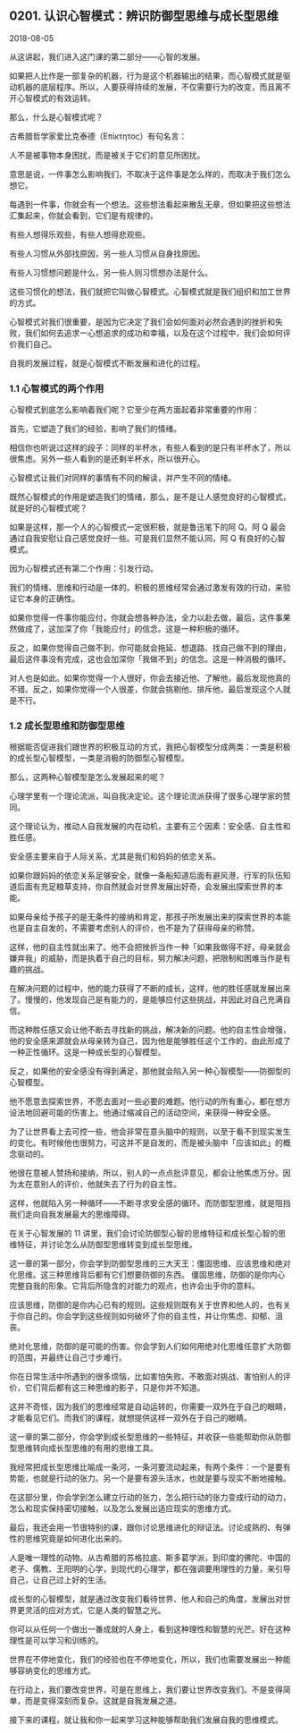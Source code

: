 ## 0201. 认识心智模式：辨识防御型思维与成长型思维

2018-08-05

从这讲起，我们进入这门课的第二部分——心智的发展。

如果把人比作是一部复杂的机器，行为是这个机器输出的结果，而心智模式就是驱动机器的底层程序。所以，人要获得持续的发展，不仅需要行为的改变，而且离不开心智模式的有效运转。

那么，什么是心智模式呢？

古希腊哲学家爱比克泰德（Επίκτητος）有句名言：

人不是被事物本身困扰，而是被关于它们的意见所困扰。

意思是说，一件事怎么影响我们，不取决于这件事是怎么样的，而取决于我们怎么想它。

每遇到一件事，你就会有一个想法。这些想法看起来散乱无章，但如果把这些想法汇集起来，你就会看到，它们是有规律的。

有些人想得乐观些，有些人想得悲观些。

有些人习惯从外部找原因，另一些人习惯从自身找原因。

有些人习惯想问题是什么，另一些人则习惯想办法是什么。

这些习惯化的想法，我们就把它叫做心智模式。心智模式就是我们组织和加工世界的方式。

心智模式对我们很重要，是因为它决定了我们会如何面对必然会遇到的挫折和失败，我们如何去追求一心想追求的成功和幸福，以及在这个过程中，我们会如何评价我们自己。

自我的发展过程，就是心智模式不断发展和进化的过程。

### 1.1 心智模式的两个作用

心智模式到底怎么影响着我们呢？它至少在两方面起着非常重要的作用：

首先，它塑造了我们的经验，影响了我们的情绪。

相信你也听说过这样的段子：同样的半杯水，有些人看到的是只有半杯水了，所以很焦虑。另外一些人看到的是还剩半杯水，所以很开心。

心智模式让我们对同样的事情有不同的解读，并产生不同的情绪。

既然心智模式的作用是塑造我们的情绪，那么，是不是让人感觉良好的心智模式，就是好的心智模式呢？

如果是这样，那一个人的心智模式一定很积极，就是鲁迅笔下的阿 Q。阿 Q 最会通过自我安慰让自己感觉良好一些。可是我们显然不能认同，阿 Q 有良好的心智模式。

因为心智模式还有第二个作用：引发行动。

我们的情绪、思维和行动是一体的。积极的思维经常会通过激发有效的行动，来验证它本身的正确性。

如果你觉得一件事你能应付，你就会想各种办法，全力以赴去做，最后，这件事果然做成了，这加深了你「我能应付」的信念。这是一种积极的循环。

反之，如果你觉得自己做不到，你可能就会拖延、想退路、找自己做不到的理由，最后这件事没有完成，这也会加深你「我做不到」的信念。这是一种消极的循环。

对人也是如此。如果你觉得一个人很好，你会去接近他、了解他，最后发现他真的不错。反之，如果你觉得一个人很差，你就会挑剔他、排斥他，最后发现这个人就是不行。

### 1.2 成长型思维和防御型思维

根据能否促进我们跟世界的积极互动的方式，我把心智模型分成两类：一类是积极的成长型心智模型，一类是消极的防御型心智模型。

那么，这两种心智模型是怎么发展起来的呢？

心理学里有一个理论流派，叫自我决定论。这个理论流派获得了很多心理学家的赞同。

这个理论认为，推动人自我发展的内在动机，主要有三个因素：安全感、自主性和胜任感。

安全感主要来自于人际关系，尤其是我们和妈妈的依恋关系。

如果你跟妈妈的依恋关系足够安全，就像一条船知道后面有避风港，行军的队伍知道后面有充足粮草支持，你自然就会对世界发展出好奇，会发展出探索世界的本能。

如果母亲给予孩子的是无条件的接纳和肯定，那孩子所发展出来的探索世界的本能也是自主自发的，不需要考虑别人的评价，也不是为了获得母亲的称赞。

这样，他的自主性就出来了。他不会把挫折当作一种「如果我做得不好，母亲就会嫌弃我」的威胁，而是执着于自己的目标，努力解决问题，把限制和困难当作是有趣的挑战。

在解决问题的过程中，他的能力获得了不断的成长，这样，他的胜任感就发展出来了。慢慢的，他发现自己是有能力的，是能够应付这些挑战，并因此对自己充满自信。

而这种胜任感又会让他不断去寻找新的挑战，解决新的问题。他的自主性会增强，他的安全感来源就会从母亲转为自己，因为他是能够胜任这个工作的，由此形成了一种正性循环。这是一种成长型的心智模型。

反之，如果他的安全感没有得到满足，那他就会陷入另一种心智模型——防御型的心智模型。

他不愿意去探索世界，不愿去面对一些必要的难题。他行动的所有重心，都在想方设法地回避可能的伤害上。他通过缩减自己的活动空间，来获得一种安全感。

为了让世界看上去可控一些，他会非常在意头脑中的规则，以至于看不到现实发生的变化。有时候他也很努力，可这并不是自发的，而是被头脑中「应该如此」的概念驱动的。

他很在意被人赞扬和接纳，所以，别人的一点点批评意见，都会让他焦虑万分。因为太在意别人的评价，他就失去了行为的自主性。

这样，他就陷入另一种循环——不断寻求安全感的循环。而防御型思维，就是阻挡我们走向自我发展最大的思维障碍。

在关于心智发展的 11 讲里，我们会讨论防御型心智的思维特征和成长型心智的思维特征，并讨论怎么从防御型思维转变到成长型思维。

这一章的第一部分，你会学到防御型思维的三大天王：僵固思维、应该思维和绝对化思维。这三种思维背后都有它们想要防御的东西。
僵固思维，防御的是你内心完整自我的形象。它背后所隐含的对能力的观点，也许会出乎你的意料。

应该思维，防御的是你内心已有的规则。这些规则既有关于世界和他人的，也有关于你自己的。你会学到这些规则如何破坏了你的自主性，并让你焦虑、抑郁、沮丧。

绝对化思维，防御的是可能的伤害。你会学到人们如何用绝对化思维任意扩大防御的范围，并最终让自己寸步难行。

你在日常生活中所遇到的很多烦恼，比如害怕失败、不敢面对挑战、害怕别人的评价，它们背后都有这三种思维的影子，只是你并不知道。

这并不奇怪，因为我们的思维经常是自动运转的，你需要一双外在于自己的眼睛，才能看见它们。而我们的课程，就想提供这样一双外在于自己的眼睛。

这一章的第二部分，你会学到成长型思维的一些特征，并收获一些能帮助你从防御型思维转向成长型思维的有用的思维工具。

我经常把成长型思维比喻成一条河，一条河要流动起来，有两个条件：一个是要有势能，也就是行动的张力。另一个是要有源头活水，也就是要与现实不断地接触。

在这部分里，你会学到怎么建立行动的张力，怎么把行动的张力变成行动的动力，怎么和现实保持密切接触，以及怎么发展出适应现实的思维方式。

最后，我还会用一节很特别的课，跟你讨论思维进化的辩证法。讨论成熟的、有弹性的思维究竟是如何进化出来的。

人是唯一理性的动物。从古希腊的苏格拉底、斯多葛学派，到印度的佛陀、中国的老子、儒教、王阳明的心学，到现代的心理学，都在强调要用理性的力量，来引导自己，让自己过上好的生活。

成长型的心智模型，就是通过改变我们看待世界、他人和自己的角度，发展出对世界更灵活的应对方式，它是人类的智慧之光。

你可以从任何一个做出一番成就的人身上，看到这种理性和智慧的光芒。好在这种理性是可以学习和训练的。

世界在不停地变化，我们的经验也在不停地变化，所以，我们也需要发展出一种能够容纳变化的思维方式。

在行动上，我们要改变世界，可是在思维上，我们要让世界改变我们。不是变得简单，而是变得深刻而复杂。这就是自我发展之道。

接下来的课程，就让我和你一起来学习这种能够帮助我们发展自我的思维模式。